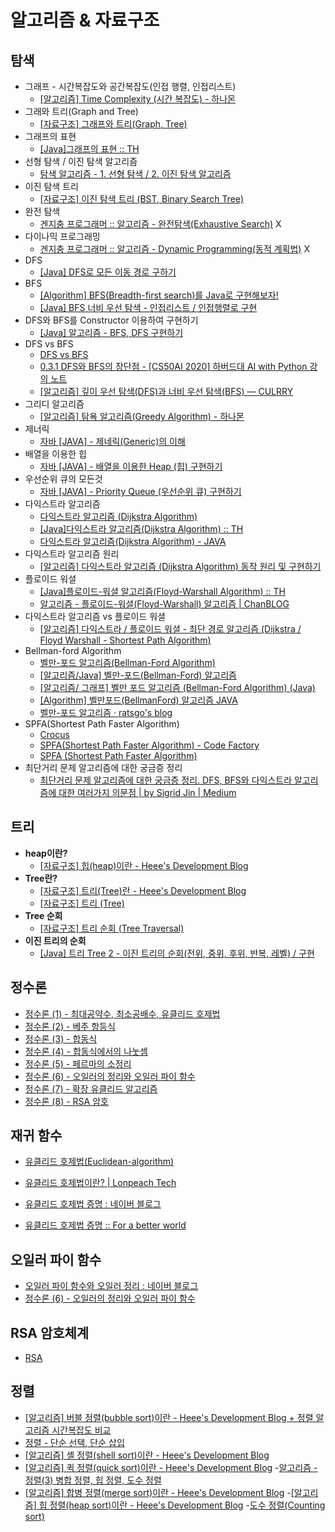 # 알고리즘 & 자료구조

## 탐색

- 그래프 - 시간복잡도와 공간복잡도(인접 행렬, 인접리스트)
  - [[알고리즘] Time Complexity (시간 복잡도) - 하나몬](https://hanamon.kr/%EC%95%8C%EA%B3%A0%EB%A6%AC%EC%A6%98-time-complexity-%EC%8B%9C%EA%B0%84-%EB%B3%B5%EC%9E%A1%EB%8F%84/)
- 그래와 트리(Graph and Tree)
  - [[자료구조] 그래프와 트리(Graph, Tree)](https://bigsong.tistory.com/33)
- 그래프의 표현
  - [[Java]그래프의 표현 :: TH](https://sskl660.tistory.com/60)
- 선형 탐색 / 이진 탐색 알고리즘
  - [탐색 알고리즘 - 1. 선형 탐색 / 2. 이진 탐색 알고리즘](https://nittaku.tistory.com/487)
- 이진 탐색 트리
  - [[자료구조] 이진 탐색 트리 (BST, Binary Search Tree)](https://yoongrammer.tistory.com/71)
- 완전 탐색
  - [겐지충 프로그래머 :: 알고리즘 - 완전탐색(Exhaustive Search)](https://hongjw1938.tistory.com/78) X
- 다이나믹 프로그래밍
  - [겐지충 프로그래머 :: 알고리즘 - Dynamic Programming(동적 계획법)](https://hongjw1938.tistory.com/47) X
- DFS
  - [[Java] DFS로 모든 이동 경로 구하기](https://minhamina.tistory.com/60)
- BFS
  - [[Algorithm] BFS(Breadth-first search)를 Java로 구현해보자!](https://codingnojam.tistory.com/41)
  - [[Java] BFS 너비 우선 탐색 - 인접리스트 / 인접행렬로 구현](https://minhamina.tistory.com/36)
- DFS와 BFS를 Constructor 이용하여 구현하기
  - [[Java] 알고리즘 - BFS, DFS 구현하기](https://velog.io/@smallcherry/Java-AlgorithmBFSAndDFS)
- DFS vs BFS
  - [DFS vs BFS](https://velog.io/@vagabondms/DFS-vs-BFS)
  - [0.3.1 DFS와 BFS의 장단점 - [CS50AI 2020] 하버드대 AI with Python 강의 노트](https://wikidocs.net/123116)
  - [[알고리즘] 깊이 우선 탐색(DFS)과 너비 우선 탐색(BFS) — CULRRY](https://currygamedev.tistory.com/10)
- 그리디 알고리즘
  - [[알고리즘] 탐욕 알고리즘(Greedy Algorithm) - 하나몬](https://hanamon.kr/%EC%95%8C%EA%B3%A0%EB%A6%AC%EC%A6%98-%ED%83%90%EC%9A%95%EC%95%8C%EA%B3%A0%EB%A6%AC%EC%A6%98-greedy-algorithm/)
- 제너릭
  - [자바 [JAVA] - 제네릭(Generic)의 이해](https://st-lab.tistory.com/153)
- 배열을 이용한 힙
  - [자바 [JAVA] - 배열을 이용한 Heap (힙) 구현하기](https://st-lab.tistory.com/205)
- 우선순위 큐의 모든것
  - [자바 [JAVA] - Priority Queue (우선순위 큐) 구현하기](https://st-lab.tistory.com/219)
- 다익스트라 알고리즘
  - [다익스트라 알고리즘 (Dijkstra Algorithm)](https://4legs-study.tistory.com/21)
  - [[Java]다익스트라 알고리즘(Dijkstra Algorithm) :: TH](https://sskl660.tistory.com/59)
  - [다익스트라 알고리즘(Dijkstra Algorithm) - JAVA](https://dding9code.tistory.com/81)
- 다익스트라 알고리즘 원리
  - [[알고리즘] 다익스트라 알고리즘 (Dijkstra Algorithm) 동작 원리 및 구현하기](https://haenny.tistory.com/350)
- 플로이드 워셜
  - [[Java]플로이드-워셜 알고리즘(Floyd-Warshall Algorithm) :: TH](https://sskl660.tistory.com/61)
  - [알고리즘 - 플로이드-워셜(Floyd-Warshall) 알고리즘 | ChanBLOG](https://chanhuiseok.github.io/posts/algo-50/)
- 다익스트라 알고리즘 vs 플로이드 워셜
  - [[알고리즘] 다익스트라 / 플로이드 워셜 - 최단 경로 알고리즘 (Dijkstra / Floyd Warshall - Shortest Path Algorithm)](https://zz132456zz.tistory.com/9)
- Bellman-ford Algorithm
  - [벨만-포드 알고리즘(Bellman-Ford Algorithm)](https://4legs-study.tistory.com/26)
  - [[알고리즘/Java] 벨만-포드(Bellman-Ford) 알고리즘](https://velog.io/@suk13574/%EC%95%8C%EA%B3%A0%EB%A6%AC%EC%A6%98Java-%EB%B2%A8%EB%A7%8C-%ED%8F%AC%EB%93%9CBellman-Ford-%EC%95%8C%EA%B3%A0%EB%A6%AC%EC%A6%98)
  - [[알고리즘/ 그래프] 벨만 포드 알고리즘 (Bellman-Ford Algorithm) (Java)](https://loosie.tistory.com/162)
  - [[Algorithm] 벨만포드(BellmanFord) 알고리즘 JAVA](https://developer-davii.tistory.com/89)
  - [벨만-포드 알고리즘 · ratsgo's blog](https://ratsgo.github.io/data%20structure&algorithm/2017/11/27/bellmanford/)
- SPFA(Shortest Path Faster Algorithm)
  - [Crocus](https://www.crocus.co.kr/1089)
  - [SPFA(Shortest Path Faster Algorithm) - Code Factory](https://lemidia.github.io/algorithm/SPFA/)
  - [SPFA (Shortest Path Faster Algorithm)](https://levenshtein.tistory.com/119)
- 최단거리 문제 알고리즘에 대한 궁금증 정리
  - [최단거리 문제 알고리즘에 대한 궁금증 정리. DFS, BFS와 다익스트라 알고리즘에 대한 여러가지 의문점 | by Sigrid Jin | Medium](https://jypthemiracle.medium.com/%EC%B5%9C%EB%8B%A8%EA%B1%B0%EB%A6%AC-%EB%AC%B8%EC%A0%9C-%EC%95%8C%EA%B3%A0%EB%A6%AC%EC%A6%98%EC%97%90-%EB%8C%80%ED%95%9C-%EA%B6%81%EA%B8%88%EC%A6%9D-%EC%A0%95%EB%A6%AC-5b1b813ba1b3)

## 트리

- **heap이란?**
  - [[자료구조] 힙(heap)이란 - Heee's Development Blog](https://gmlwjd9405.github.io/2018/05/10/data-structure-heap.html)
- **Tree란?**
  - [[자료구조] 트리(Tree)란 - Heee's Development Blog](https://gmlwjd9405.github.io/2018/08/12/data-structure-tree.html)
  - [[자료구조] 트리 (Tree)](https://yoongrammer.tistory.com/68?category=956616)
- **Tree 순회**
  - [[자료구조] 트리 순회 (Tree Traversal)](https://yoongrammer.tistory.com/70)
- **이진 트리의 순회**
  - [[Java] 트리 Tree 2 - 이진 트리의 순회(전위, 중위, 후위, 반복, 레벨) / 구현](https://minhamina.tistory.com/83)

## 정수론

- [정수론 (1) - 최대공약수, 최소공배수, 유클리드 호제법](https://dimenchoi.tistory.com/46?category=750556)
- [정수론 (2) - 베주 항등식](https://dimenchoi.tistory.com/47?category=750556)
- [정수론 (3) - 합동식](https://dimenchoi.tistory.com/48?category=750556)
- [정수론 (4) - 합동식에서의 나눗셈](https://dimenchoi.tistory.com/50?category=750556)
- [정수론 (5) - 페르마의 소정리](https://dimenchoi.tistory.com/51?category=750556)
- [정수론 (6) - 오일러의 정리와 오일러 파이 함수](https://dimenchoi.tistory.com/52)
- [정수론 (7) - 확장 유클리드 알고리즘](https://dimenchoi.tistory.com/53?category=750556)
- [정수론 (8) - RSA 암호](https://dimenchoi.tistory.com/54?category=750556)

## 재귀 함수

- [유클리드 호제법(Euclidean-algorithm)](https://velog.io/@yerin4847/W1-%EC%9C%A0%ED%81%B4%EB%A6%AC%EB%93%9C-%ED%98%B8%EC%A0%9C%EB%B2%95)
- [유클리드 호제법이란? | Lonpeach Tech](https://tech.lonpeach.com/2017/11/12/Euclidean-algorithm/)

- [유클리드 호제법 증명 : 네이버 블로그](https://m.blog.naver.com/PostView.naver?isHttpsRedirect=true&blogId=papers&logNo=140207307545)
- [유클리드 호제법 증명 :: For a better world](https://roytravel.tistory.com/43)

## 오일러 파이 함수

- [오일러 파이 함수와 오일러 정리 : 네이버 블로그](https://m.blog.naver.com/hongjg3229/221795417061)
- [정수론 (6) - 오일러의 정리와 오일러 파이 함수](https://dimenchoi.tistory.com/52)

## RSA 암호체계

- [RSA](http://egloos.zum.com/eyestorys/v/3544641)

## 정렬

- [[알고리즘] 버블 정렬(bubble sort)이란 - Heee's Development Blog + 정렬 알고리즘 시간복잡도 비교](https://gmlwjd9405.github.io/2018/05/06/algorithm-bubble-sort.html)
- [정렬 - 단순 선택, 단순 삽입](https://velog.io/@orol116/%EC%A0%95%EB%A0%AC-%EB%8B%A8%EC%88%9C-%EC%84%A0%ED%83%9D-%EB%8B%A8%EC%88%9C-%EC%82%BD%EC%9E%85)
- [[알고리즘] 셸 정렬(shell sort)이란 - Heee's Development Blog](https://gmlwjd9405.github.io/2018/05/08/algorithm-shell-sort.html)
- [[알고리즘] 퀵 정렬(quick sort)이란 - Heee's Development Blog](https://gmlwjd9405.github.io/2018/05/10/algorithm-quick-sort.html) -[알고리즘 - 정렬(3) 병합 정렬, 힙 정렬, 도수 정렬](https://velog.io/@yusokk/algorithm-sort3)
- [[알고리즘] 합병 정렬(merge sort)이란 - Heee's Development Blog](https://gmlwjd9405.github.io/2018/05/08/algorithm-merge-sort.html) -[[알고리즘] 힙 정렬(heap sort)이란 - Heee's Development Blog](https://gmlwjd9405.github.io/2018/05/10/algorithm-heap-sort.html) -[도수 정렬(Counting sort)](https://velog.io/@jimmy48/%EB%8F%84%EC%88%98-%EC%A0%95%EB%A0%ACCounting-sort)
